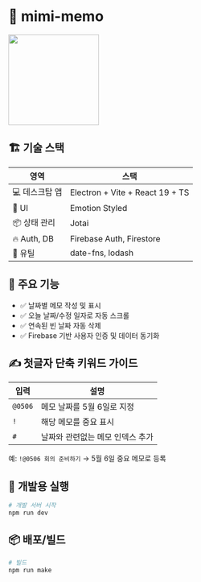 # 📝 mimi-memo

<span align="center">
  <img src="https://github.com/user-attachments/assets/141e1364-57a9-4020-a456-cd76aadf0d3a" width="180" />
</span>


## 🏗️ 기술 스택

| 영역           | 스택                            |
| -------------- | ------------------------------- |
| 💻 데스크탑 앱 | Electron + Vite + React 19 + TS |
| 🎨 UI          | Emotion Styled                  |
| 📦 상태 관리   | Jotai                           |
| 🔥 Auth, DB    | Firebase Auth, Firestore        |
| 🧠 유틸        | date-fns, lodash                |





## 🚀 주요 기능

- ✅ 날짜별 메모 작성 및 표시
- ✅ 오늘 날짜/수정 일자로 자동 스크롤
- ✅ 연속된 빈 날짜 자동 삭제
- ✅ Firebase 기반 사용자 인증 및 데이터 동기화



## ✍️ 첫글자 단축 키워드 가이드

| 입력    | 설명                               |
| ------- | ---------------------------------- |
| `@0506` | 메모 날짜를 5월 6일로 지정         |
| `!`     | 해당 메모를 중요 표시              |
| `#`     | 날짜와 관련없는 메모 인덱스 추가 |

예: `!@0506 회의 준비하기` → 5월 6일 중요 메모로 등록



## 🧪 개발용 실행

```bash
# 개발 서버 시작
npm run dev
```



## 📦 배포/빌드

```bash
# 빌드
npm run make
```
